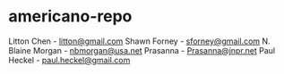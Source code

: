 # americano-repo

Litton Chen - litton@gmail.com
Shawn Forney - sforney@gmail.com
N. Blaine Morgan - nbmorgan@usa.net
Prasanna - Prasanna@jnpr.net
Paul Heckel - paul.heckel@gmail.com
